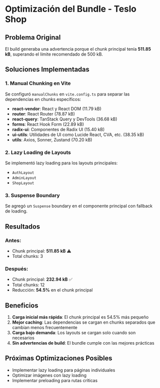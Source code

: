 # Optimización del Bundle - Teslo Shop

## Problema Original

El build generaba una advertencia porque el chunk principal tenía **511.85 kB**, superando el límite recomendado de 500 kB.

## Soluciones Implementadas

### 1. Manual Chunking en Vite

Se configuró `manualChunks` en `vite.config.ts` para separar las dependencias en chunks específicos:

-   **react-vendor**: React y React DOM (11.79 kB)
-   **router**: React Router (78.87 kB)
-   **react-query**: TanStack Query y DevTools (36.68 kB)
-   **forms**: React Hook Form (22.89 kB)
-   **radix-ui**: Componentes de Radix UI (15.40 kB)
-   **ui-utils**: Utilidades de UI como Lucide React, CVA, etc. (38.35 kB)
-   **utils**: Axios, Sonner, Zustand (70.20 kB)

### 2. Lazy Loading de Layouts

Se implementó lazy loading para los layouts principales:

-   `AuthLayout`
-   `AdminLayout`
-   `ShopLayout`

### 3. Suspense Boundary

Se agregó un `Suspense` boundary en el componente principal con fallback de loading.

## Resultados

### Antes:

-   Chunk principal: **511.85 kB** ⚠️
-   Total chunks: 3

### Después:

-   Chunk principal: **232.94 kB** ✅
-   Total chunks: 12
-   Reducción: **54.5%** en el chunk principal

## Beneficios

1. **Carga inicial más rápida**: El chunk principal es 54.5% más pequeño
2. **Mejor caching**: Las dependencias se cargan en chunks separados que cambian menos frecuentemente
3. **Carga bajo demanda**: Los layouts se cargan solo cuando son necesarios
4. **Sin advertencias de build**: El bundle cumple con las mejores prácticas

## Próximas Optimizaciones Posibles

-   Implementar lazy loading para páginas individuales
-   Optimizar imágenes con lazy loading
-   Implementar preloading para rutas críticas
